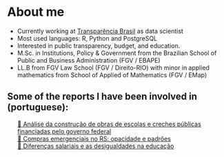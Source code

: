 # About me

- Currently working at [Transparência Brasil](https://www.transparencia.org.br) as data scientist
- Most used languages: R, Python and PostgreSQL
- Interested in public transparency, budget, and education.
- M.Sc. in Institutions, Policy & Government from the Brazilian School of Public and Business Administration (FGV / EBAPE)
- LL.B from FGV Law School (FGV / Direito-RIO) with minor in applied mathematics from School of Applied of Mathematics (FGV / EMap)


## Some of the reports I have been involved in (portuguese):

<div id="user-content-toc">
<ul style="list-style-type:none;">
  <li><a href="https://www.transparencia.org.br/downloads/publicacoes/Relatorio_TDP_2020.pdf">📄 Análise da construção de obras de escolas e creches públicas financiadas pelo governo federal</a></li>
  <li><a href="https://www.transparencia.org.br/downloads/publicacoes/Compras%20emergenciais%20no%20RS%20opacidade%20e%20padr%C3%B5es.pdf">📄 Compras emergenciais no RS: opacidade e padrões</a></li>
  <li><a href="https://www.transparencia.org.br/downloads/publicacoes/ProfessoreseTerritorios-Publicacao.pdf">📄 Diferenças salariais e as desigualdades na educação</a></li>
  </ul>
</div>
